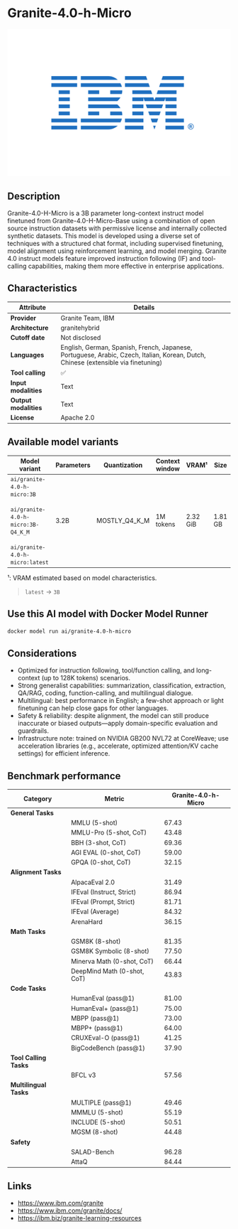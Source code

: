 # Granite-4.0-h-Micro

![logo](https://github.com/docker/model-cards/raw/refs/heads/main/logos/ibm-280x184-overview.svg)

## Description
Granite-4.0-H-Micro is a 3B parameter long-context instruct model finetuned from Granite-4.0-H-Micro-Base using a combination of open source instruction datasets with permissive license and internally collected synthetic datasets. This model is developed using a diverse set of techniques with a structured chat format, including supervised finetuning, model alignment using reinforcement learning, and model merging. Granite 4.0 instruct models feature improved instruction following (IF) and tool-calling capabilities, making them more effective in enterprise applications.

## Characteristics

| Attribute             | Details                                                                                                                           |
|-----------------------|-----------------------------------------------------------------------------------------------------------------------------------|
| **Provider**          | Granite Team, IBM                                                                                                                 |
| **Architecture**      | granitehybrid                                                                                                                     |
| **Cutoff date**       | Not disclosed                                                                                                                     |
| **Languages**         | English, German, Spanish, French, Japanese, Portuguese, Arabic, Czech, Italian, Korean, Dutch, Chinese (extensible via finetuning) |
| **Tool calling**      | ✅                                                                                                                                 |
| **Input modalities**  | Text                                                                                                                              |
| **Output modalities** | Text                                                                                                                              |
| **License**           | Apache 2.0                                                                                                                        |

## Available model variants

| Model variant | Parameters | Quantization | Context window | VRAM¹ | Size |
|---------------|------------|--------------|----------------|------|-------|
| `ai/granite-4.0-h-micro:3B`<br><br>`ai/granite-4.0-h-micro:3B-Q4_K_M`<br><br>`ai/granite-4.0-h-micro:latest` | 3.2B | MOSTLY_Q4_K_M | 1M tokens | 2.32 GiB | 1.81 GB |

¹: VRAM estimated based on model characteristics.

> `latest` → `3B`

## Use this AI model with Docker Model Runner

```bash
docker model run ai/granite-4.0-h-micro
```

## Considerations

- Optimized for instruction following, tool/function calling, and long-context (up to 128K tokens) scenarios.
- Strong generalist capabilities: summarization, classification, extraction, QA/RAG, coding, function-calling, and multilingual dialogue.
- Multilingual: best performance in English; a few-shot approach or light finetuning can help close gaps for other languages.
- Safety & reliability: despite alignment, the model can still produce inaccurate or biased outputs—apply domain-specific evaluation and guardrails.
- Infrastructure note: trained on NVIDIA GB200 NVL72 at CoreWeave; use acceleration libraries (e.g., accelerate, optimized attention/KV cache settings) for efficient inference.

## Benchmark performance

| Category               | Metric                      | Granite-4.0-h-Micro |
|------------------------|-----------------------------|---------------------|
| **General Tasks**      |                             |                     |
|                        | MMLU (5-shot)               | 67.43               |
|                        | MMLU-Pro (5-shot, CoT)      | 43.48               |
|                        | BBH (3-shot, CoT)           | 69.36               |
|                        | AGI EVAL (0-shot, CoT)      | 59.00               |
|                        | GPQA (0-shot, CoT)          | 32.15               |
| **Alignment Tasks**    |                             |                     |
|                        | AlpacaEval 2.0              | 31.49               |
|                        | IFEval (Instruct, Strict)   | 86.94               |
|                        | IFEval (Prompt, Strict)     | 81.71               |
|                        | IFEval (Average)            | 84.32               |
|                        | ArenaHard                   | 36.15               |
| **Math Tasks**         |                             |                     |
|                        | GSM8K (8-shot)              | 81.35               |
|                        | GSM8K Symbolic (8-shot)     | 77.50               |
|                        | Minerva Math (0-shot, CoT)  | 66.44               |
|                        | DeepMind Math (0-shot, CoT) | 43.83               |
| **Code Tasks**         |                             |                     |
|                        | HumanEval (pass@1)          | 81.00               |
|                        | HumanEval+ (pass@1)         | 75.00               |
|                        | MBPP (pass@1)               | 73.00               |
|                        | MBPP+ (pass@1)              | 64.00               |
|                        | CRUXEval-O (pass@1)         | 41.25               |
|                        | BigCodeBench (pass@1)       | 37.90               |
| **Tool Calling Tasks** |                             |                     |
|                        | BFCL v3                     | 57.56               |
| **Multilingual Tasks** |                             |                     |
|                        | MULTIPLE (pass@1)           | 49.46               |
|                        | MMMLU (5-shot)              | 55.19               |
|                        | INCLUDE (5-shot)            | 50.51               |
|                        | MGSM (8-shot)               | 44.48               |
| **Safety**             |                             |                     |
|                        | SALAD-Bench                 | 96.28               |
|                        | AttaQ                       | 84.44               |


## Links
- https://www.ibm.com/granite
- https://www.ibm.com/granite/docs/
- https://ibm.biz/granite-learning-resources
